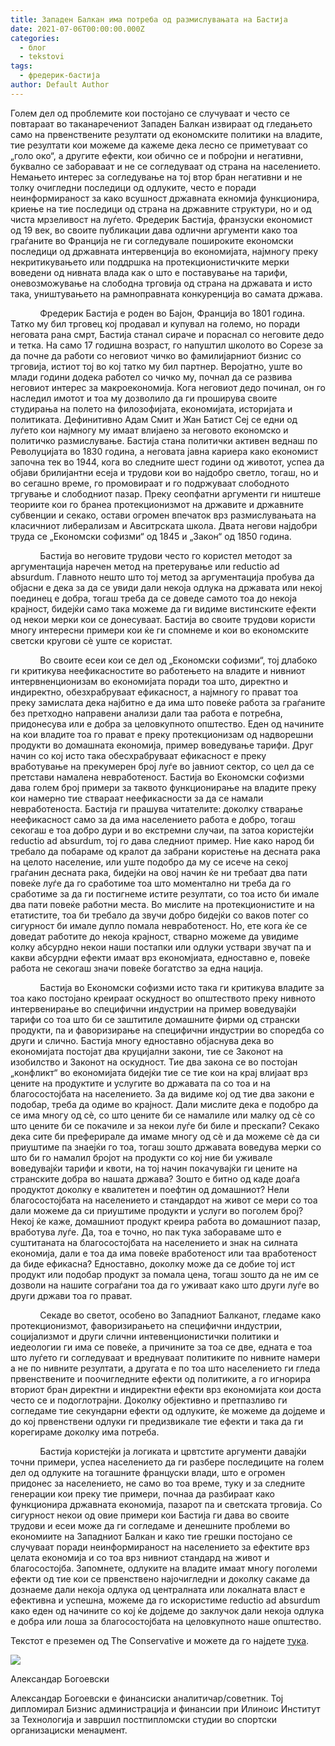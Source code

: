 ```yaml
---
title: Западен Балкан има потреба од размислувањата на Бастија
date: 2021-07-06T00:00:00.000Z
categories:
  - блог
  - tekstovi
tags:
  - фредерик-бастија
author: Default Author
---
```


Голем дел од проблемите кои постојано се случуваат и често се повтараат во таканаречениот Западен Балкан извираат од гледањето само на првенствените резултати од економските политики на владите, тие резултати кои можеме да кажеме дека лесно се приметуваат со „голо око“, а другите ефекти, кои обично се и побројни и негативни, буквално се забораваат и не се согледуваат од страна на населението. Немањето интерес за согледување на тој втор бран негативни и не толку очигледни последици од одлуките, често е поради неинформираност за како всушност државната екномија функционира, криење на тие последици од страна на државните структури, но и од чиста мрзеливост на луѓето. Фредерик Бастија, франзуски економист од 19 век, во своите публикации дава одлични аргументи како тоа граѓаните во Франција не ги согледувале пошироките економски последици од државната интервенција во економијата, најмногу преку некритикувањето или поддршка на протекционистичките мерки воведени од нивната влада как о што е поставување на тарифи, оневозможување на слободна трговија од страна на државата и исто така, уништувањето на рамноправната конкуренција во самата држава.

            Фредерик Бастија е роден во Бајон, Франција во 1801 година. Татко му бил трговец кој продавал и купувал на големо, но поради неговата рана смрт, Бастија станал сираче и пораснал со неговите дедо и тетка. На само 17 годишна возраст, го напуштил школото во Сорезе за да почне да работи со неговиот чичко во фамилијарниот бизнис со трговија, истиот тој во кој татко му бил партнер. Веројатно, уште во млади години додека работел со чичко му, почнал да се развива неговиот интерес за макроекономија. Кога неговиот дедо починал, он го наследил имотот и тоа му дозволило да ги проширува своите студирања на полето на филозофијата, економијата, историјата и политиката. Дефинитивно Адам Смит и Жан Батист Сеј се едни од луѓето кои најмногу му имаат влијаено за неговото економско и политичко размислување. Бастија стана политички активен веднаш по Револуцијата во 1830 година, а неговата јавна кариера како економист започна тек во 1944, кога во следните шест години од животот, успеа да објави брилијантни есеја и трудови кои во најдобро светло, тогаш, но и во сегашно време, го промовираат и го подржуваат слободното  тргување и слободниот пазар. Преку сеопфатни аргументи ги ништеше теориите кои го бранеа протекционизмот на државите и државните субвенции и секако, остави огромен впечаток врз размислувањата на класичниот либерализам и Авситрската школа. Двата негови најдобри труда се „Економски софизми“ од 1845 и „Закон“ од 1850 година. 

            Бастија во неговите трудови често го користел методот за аргументација наречен метод на претерување или reductio ad absurdum. Главното нешто што тој метод за аргументација пробува да објасни е дека за да се увиди дали некоја одлука на државата или некој поединец е добра, тогаш треба да се доведе самото тоа до некоја крајност, бидејќи само така можеме да ги видиме вистинските ефекти од некои мерки кои се донесуваат. Бастија во своите трудови користи многу интересни примери кои ќе ги спомнеме и кои во економските светски кругови сè уште се користат.

            Во своите есеи кои се дел од „Економски софизми“, тој длабоко ги критикува неефикасностите во работењето на владите и нивниот интервненционизам во економијата поради тоа што, директно и индиректно, обезхрабруваат ефикасност, а најмногу го прават тоа преку замислата дека најбитно е да има што повеќе работа за граѓаните без претходно направени анализи дали таа работа е потребна, придонесува или е добра за целовкупното општество. Еден од начините на кои владите тоа го прават е преку протекционизам од надворешни продукти во домашната економија, пример воведување тарифи. Друг начин со кој исто така обесхрабруваат ефикасност е преку вработување на прекумерен број луѓе во јавниот сектор, со цел да се претстави намалена невработеност. Бастија во Економски софизми дава голем број примери за таквото функционирање на владите преку кои намерно тие ствараат неефикасности за да се намали невработеноста. Бастија ги прашува читателите: доколку стварање неефикасност само за да има населението работа е добро, тогаш секогаш е тоа добро дури и во екстремни случаи, па затоа користејќи reductio ad absurdum, тој го дава следниот пример. Ние како народ би требало да побараме од кралот да забрани користење на десната рака на целото население, или уште подобро да му се исече на секој граѓанин десната рака, бидејќи на овој начин ќе ни требаат два пати повеќе луѓе да го сработиме тоа што моментално ни треба да го сработиме за да ги постигнеме истите резултати, со тоа исто би имале два пати повеќе работни места. Во мислите на протекционистите и на етатистите, тоа би требало да звучи добро бидејќи со ваков потег со сигурност би имале дупло помала невработеност. Но, ете кога ќе се доведат работите до некоја крајност, стварно можеме да увидиме колку абсурдно некои наши постапки или одлуки уствари звучат па и какви абсурдни ефекти имаат врз економјиата, едноставно е, повеќе работа не секогаш значи повеќе богатство за една нација.

            Бастија во Економски софизми исто така ги критикува владите за тоа како постојано креираат оскудност во општеството преку нивното интервенирање во специфични индустрии на пример воведувајќи тарифи со тоа што би се заштитиле домашните фирми од странски продукти, па и фаворизирање на специфични индустрии во споредба со други и слично. Бастија многу едноставно објаснува дека во економијата постојат два круцијални закони, тие се Законот на изобилство и Законот на оскудност. Тие два закона се во постојан „конфликт“ во економијата бидејќи тие се тие кои на крај влијаат врз цените на продуктите и услугите во државата па со тоа и на благосостојбата на населението. За да видиме кој од тие два закони е подобар, треба да одиме во крајност. Дали мислите дека е подобро да се има многу од сè, со што цените би се намалиле или малку од сè со што цените би се покачиле и за некои луѓе би биле и прескапи? Секако дека сите би преферирале да имаме многу од сè и да можеме сè да си приуштиме па знаејќи го тоа, тогаш зошто државата воведува мерки со што би го намалил бројот на продукти со кој ние би уживале воведувајќи тарифи и квоти, на тој начин покачувајќи ги цените на странските добра во нашата држава? Зошто е битно од каде доаѓа продуктот доколку е квалитетен и поефтин од домашниот? Нели благосостојбата на населението и стандардот на живот се мери со тоа дали можеме да си приуштиме продукти и услуги во поголем број? Некој ќе каже, домашниот продукт креира работа во домашниот пазар, вработува луѓе. Да, тоа е точно, но пак тука забораваме што е суштитаната на благосостојбата на населението и знак на силната економија, дали е тоа да има повеќе вработеност или таа вработеност да биде ефикасна? Едноставно, доколку може да се добие тој ист продукт или подобар продукт за помала цена, тогаш зошто да не им се дозволи на нашите сограѓани тоа да го уживаат како што други луѓе во други држави тоа го прават.

            Секаде во светот, особено во Западниот Балканот, гледаме како протекционизмот, фаворизирањето на специфични индустрии, социјализмот и други слични интевенционистички политики и иедеологии ги има се повеќе, а причините за тоа се две, едната е тоа што луѓето ги согледуваат и вреднуваат политиките по нивните намери а не по нивните резултати, а другата е по тоа што населението ги гледа првенствените и поочигледните ефекти од политиките, а го игнорира вториот бран директни и индиректни ефекти врз економијата кои доста често се и подоглотрајни. Доколку објективно и претпазливо ги согледаме тие секундарни ефекти од одлуките, ќе можеме да дојдеме и до кој првенствени одлуки ги предизвикале тие ефекти и така да ги корегираме доколку има потреба.

            Бастија користејќи ја логиката и црвтстите аргументи давајќи точни примери, успеа населението да ги разбере последиците на голем дел од одлуките на тогашните француски влади, што е огромен придонес за населението, не само во тоа време, туку и за следните генерации кои преку тие примери, почнаа да разбираат како функционира државната економија, пазарот па и светската трговија. Со сигурност некои од овие примери кои Бастија ги дава во своите трудови и есеи може да ги согледаме и денешните проблеми во економиите на Западниот Балкан и како тие грешки постојано се случуваат поради неинформираност на населението за ефектите врз целата економија и со тоа врз нивниот стандард на живот и благосостојба. Запомнете, одлуките на владите имаат многу поголеми ефекти од тие кои се првенствено најочигледни и доколку сакаме да дознаеме дали некоја одлука од централната или локалната власт е ефективна и успешна, можеме да го искористиме reductio ad absurdum како еден од начините со кој ќе дојдеме до заклучок дали некоја одлука е добра или лоша за благосостојбата на целовкупното наше општество.

Текстот е преземен од The Conservative и можете да го најдете [тука](https://theconservative.online/article/Zapaden-Balkan-ima-potreba-od-razmisluvanjata-na-Bastija?fbclid=IwAR3AXDXcqVJg2oNYh1H1s4X__r2ly5m0JSJf7PofiUEdqWChQqvaIzM8Fyo).

![](http://libertaniabackup.local/wp-content/uploads/2021/07/199722192_611152239845575_8653636956685238893_n.jpg)

Александар Богоевски

Александар Богоевски е финансиски аналитичар/советник. Тој дипломирал Бизнис администрација и финансии при Илиноис Институт за Технологија и завршил постпипломски студии во спортски организациски менаџмент.
